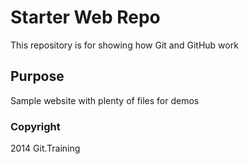 # Starter Web Repo

This repository is for showing how Git and GitHub work

## Purpose

Sample website with plenty of files for demos

### Copyright 

2014 Git.Training 